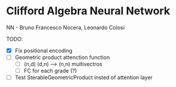 # Clifford Algebra Neural Network
NN - Bruno Francesco Nocera, Leonardo Colosi


TODO:

- [X] Fix positional encoding
- [ ] Geometric product attenction function
  - [ ] (n,d) (d,n) --> (n,n) multivectros
  - [ ] FC for each grade (?)
- [ ] Test SterableGeometricProduct insted of attention layer

